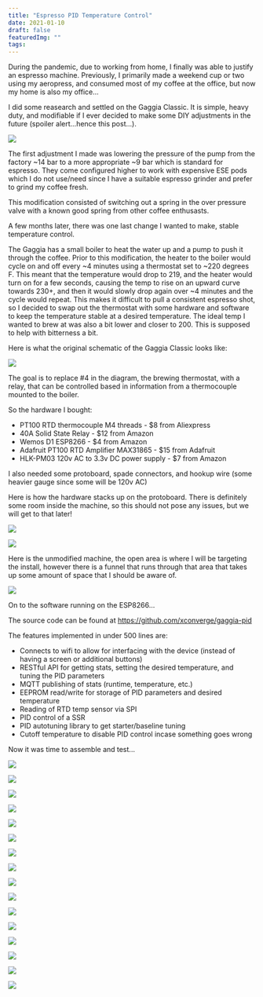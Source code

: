 ```yaml
---
title: "Espresso PID Temperature Control"
date: 2021-01-10
draft: false
featuredImg: ""
tags: 
---
```


During the pandemic, due to working from home, I finally was able to justify an espresso machine. Previously, I primarily made a weekend cup or two using my aeropress, and consumed most of my coffee at the office, but now my home is also my office...

I did some reasearch and settled on the Gaggia Classic. It is simple, heavy duty, and modifiable if I ever decided to make some DIY adjustments in the future (spoiler alert...hence this post...).

![](gaggiaclassic.jpg)

The first adjustment I made was lowering the pressure of the pump from the factory ~14 bar to a more appropriate ~9 bar which is standard for espresso. They come configured higher to work with expensive ESE pods which I do not use/need since I have a suitable espresso grinder and prefer to grind my coffee fresh.

This modification consisted of switching out a spring in the over pressure valve with a known good spring from other coffee enthusasts.

A few months later, there was one last change I wanted to make, stable temperature control.

The Gaggia has a small boiler to heat the water up and a pump to push it through the coffee. Prior to this modification, the heater to the boiler would cycle on and off every ~4 minutes using a thermostat set to ~220 degrees F. This meant that the temperature would drop to 219, and the heater would turn on for a few seconds, causing the temp to rise on an upward curve towards 230+, and then it would slowly drop again over ~4 minutes and the cycle would repeat. This makes it difficult to pull a consistent espresso shot, so I decided to swap out the thermostat with some hardware and software to keep the temperature stable at a desired temperature. The ideal temp I wanted to brew at was also a bit lower and closer to 200. This is supposed to help with bitterness a bit.

Here is what the original schematic of the Gaggia Classic looks like:

![](schematic.png)

The goal is to replace #4 in the diagram, the brewing thermostat, with a relay, that can be controlled based in information from a thermocouple mounted to the boiler.

So the hardware I bought:

- PT100 RTD thermocouple M4 threads - $8 from Aliexpress
- 40A Solid State Relay - $12 from Amazon
- Wemos D1 ESP8266 - $4 from Amazon
- Adafruit PT100 RTD Amplifier MAX31865 - $15 from Adafruit
- HLK-PM03 120v AC to 3.3v DC power supply - $7 from Amazon

I also needed some protoboard, spade connectors, and hookup wire (some heavier gauge since some will be 120v AC)

Here is how the hardware stacks up on the protoboard. There is definitely some room inside the machine, so this should not pose any issues, but we will get to that later!

![](circuit_1.jpg)

![](circuit_2.jpg)

Here is the unmodified machine, the open area is where I will be targeting the install, however there is a funnel that runs through that area that takes up some amount of space that I should be aware of.

![](unmodified.jpg)

On to the software running on the ESP8266...

The source code can be found at https://github.com/xconverge/gaggia-pid

The features implemented in under 500 lines are:

- Connects to wifi to allow for interfacing with the device (instead of having a screen or additional buttons)
- RESTful API for getting stats, setting the desired temperature, and tuning the PID parameters
- MQTT publishing of stats (runtime, temperature, etc.)
- EEPROM read/write for storage of PID parameters and desired temperature
- Reading of RTD temp sensor via SPI
- PID control of a SSR
- PID autotuning library to get starter/baseline tuning
- Cutoff temperature to disable PID control incase something goes wrong

Now it was time to assemble and test...

![](heatshrink_controller.jpg)

![](thermostat_1.jpg)

![](thermostat_2.jpg)

![](thermostat_3.jpg)

![](thermostat_4.jpg)

![](thermostat_5.jpg)

![](hole.jpg)

![](ssr_installed.jpg)

![](piggyback_ac.jpg)

![](integrated.jpg)

![](funnel.jpg)

![](finished.jpg)

![](autotune.png)

![](shot_then_steam.png)

![](shot.png)

![](homeassistant.png)
